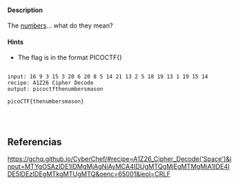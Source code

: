 #### Description

The [numbers](https://jupiter.challenges.picoctf.org/static/f209a32253affb6f547a585649ba4fda/the_numbers.png)... what do they mean?
#### Hints 
- The flag is in the format PICOCTF{}

```

input: 16 9 3 15 3 20 6 20 8 5 14 21 13 2 5 18 19 13 1 19 15 14
recipe: A1Z26 Cipher Decode
output: picoctfthenumbersmason

picoCTF{thenumbersmason}




```

## Referencias
https://gchq.github.io/CyberChef/#recipe=A1Z26_Cipher_Decode('Space')&input=MTYgOSAzIDE1IDMgMjAgNiAyMCA4IDUgMTQgMjEgMTMgMiA1IDE4IDE5IDEzIDEgMTkgMTUgMTQ&oenc=65001&ieol=CRLF